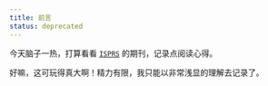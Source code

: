 ```yaml
---
title: 前言
status: deprecated
---
```


今天脑子一热，打算看看 [`ISPRS`](https://www.sciencedirect.com/journal/isprs-journal-of-photogrammetry-and-remote-sensing) 的期刊，记录点阅读心得。

好嘛，这可玩得真大啊！精力有限，我只能以非常浅显的理解去记录了。
